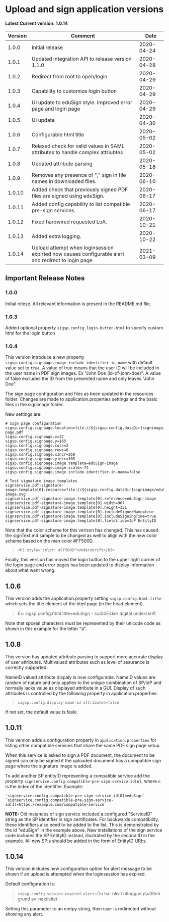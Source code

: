 # Upload and sign application versions

**Latest Current version: 1.0.14**

Version | Comment | Date
---|---|---
1.0.0 | Initial release | 2020-04-24
1.0.1 | Updated integration API to release version 1.1.0 | 2020-04-28
1.0.2 | Redirect from root to open/login | 2020-04-29
1.0.3 | Capability to customize login button   | 2020-04-29
1.0.4 | UI update to eduSign style. Improved error page and login page | 2020-04-29
1.0.5 | UI update | 2020-04-30
1.0.6 | Configurable html title | 2020-05-02
1.0.7 | Relaxed check for valid values in SAML attributes to handle complex attriubtes | 2020-05-02
1.0.8 | Updated attribute parsing | 2020-05-18
1.0.9 | Removes any presence of "," sign in file names in downloaded files. | 2020-06-10
1.0.10 | Added check that previously signed PDF files are signed using eduSign. | 2020-06-17
1.0.11 | Added config capability to list compatible pre-sign services. | 2020-06-17
1.0.12 | Fixed hardwired requested LoA. | 2020-10-21
1.0.13 | Added extra logging. | 2020-10-22
1.0.14  | Upload attempt when loginsession expirted now causes configurable alert and redirect to login page  | 2021-03-09

## Important Release Notes

### 1.0.0
Initial relese. All relevant information is present in the README.md file.


### 1.0.3
Added optional property `sigsp.config.login-button-html` to specify custom html for the login button

### 1.0.4
This version introduce a new property `sigsp.config.signpage.image.include-identifier-in-name` with default value set to `true`.
A value of true means that the user ID will be included in the user name in PDF sign images. Ex "John Doe (id-of-john-doe)". A value of false excludes the ID
from the presented name and only leaves "John Doe".

The sign page configuration and files as been updated in the resources folder. Changes are made to application.properties settings and the basic files in the signimage folder.

New settings are:
```
# Sign page configuration
sigsp.config.signpage.location=file://${sigsp.config.dataDir}signimage/eduSign-page.pdf
sigsp.config.signpage.x=37
sigsp.config.signpage.y=165
sigsp.config.signpage.cols=2
sigsp.config.signpage.rows=6
sigsp.config.signpage.xIncr=268
sigsp.config.signpage.yincr=105
sigsp.config.signpage.image.template=eduSign-image
sigsp.config.signpage.image.scale=-74
sigsp.config.signpage.image.include-identifier-in-name=false

# Test signature image templates
signservice.pdf-signature-image.template[0].resource=file://${sigsp.config.dataDir}signimage/eduSign-image.svg
signservice.pdf-signature-image.template[0].reference=eduSign-image
signservice.pdf-signature-image.template[0].width=967
signservice.pdf-signature-image.template[0].height=351
signservice.pdf-signature-image.template[0].includeSignerName=true
signservice.pdf-signature-image.template[0].includeSigningTime=true
signservice.pdf-signature-image.template[0].fields.idp=IdP EntityID

```

Note that the color scheme for this verison has changed. This has caused the signText.md sample to be changed as well to align with the new color scheme based on the man color #FF500D.

> `<h3 style="color: #FF500D">Underskrift</h3>`

Finally, this version has moved the login button to the upper right corner of the login page and error pages has been updated to display information about what went wrong.


## 1.0.6
This version adds the application.property setting `sigsp.config.html.title` which sets the title element of the html page (in the head element).

> Ex: sigsp.config.html.title=eduSign - s\u00E4ker digital underskrift

Note that spceial characters must be represented by their unicode code as shown in this example for the letter "ä".

## 1.0.8
This version has updated attribute parsing to support more accurate display of user attributes. Multivalued attributes such as level of assurance is correctly supported.

NameID valued attribute dispaly is now configurable. NameID values are random of nature and only applies to the unique combination of SP/IdP and normally lacks value as displayed attribute in a GUI. Display of such attributes is controlled by the following property in application.properties:

> `sigsp.config.display-name-id-attributes=false`

If not set, the default value is fasle.

## 1.0.11

This version adds a configuration property in `application.properties` for listing other compatible services that share the same PDF sign page setup.

When this service is asked to sign a PDF document, the document to be signed can only be signed if the uploaded document has a compatible sign page where the signature image is added.

To add another SP entityID representing a compatible service add the property `signservice.config.compatible-pre-sign-service-id[n]`, where `n` is the index of the identifier. Example:

    `signservice.config.compatible-pre-sign-service-id[0]=eduSign`
    `signservice.config.compatible-pre-sign-service-id[1]=https://example.com/compatible-service`

**NOTE:** Old instances of sign service included a configured "ServiceID" string as the SP identifier in sign certificates. For backwards compatibility, these identifiers also need to be added to the list. This is demonstrated by the id "eduSign" in the example above. New installations of the sign service code includes the SP EntityID instead, illustrated by the second ID in the example. All new SP:s should be added in the form of EntityID URI:s.

## 1.0.14

This version includes new configuration option for alert message to be shown if an upload is attempted when the loginsession has expired.

Default configuration is:

> `sigsp.config.session-expired-alert`=Du har blivit utloggad p\u00e5 grund av inaktivitet

Setting this parameter to an emtpy string, then user is redirected without showing any alert.
